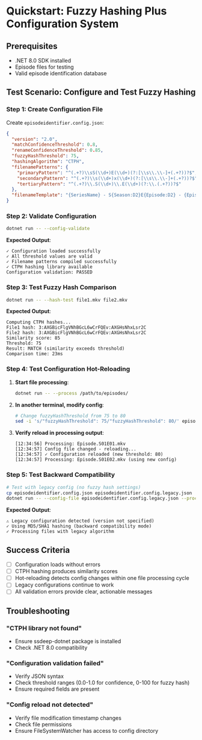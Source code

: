 # Quickstart: Fuzzy Hashing Plus Configuration System

## Prerequisites

- .NET 8.0 SDK installed
- Episode files for testing
- Valid episode identification database

## Test Scenario: Configure and Test Fuzzy Hashing

### Step 1: Create Configuration File

Create `episodeidentifier.config.json`:

```json
{
  "version": "2.0",
  "matchConfidenceThreshold": 0.8,
  "renameConfidenceThreshold": 0.85,
  "fuzzyHashThreshold": 75,
  "hashingAlgorithm": "CTPH",
  "filenamePatterns": {
    "primaryPattern": "^(.+?)\\sS(\\d+)E(\\d+)(?:[\\s\\.\\-]+(.+?))?$",
    "secondaryPattern": "^(.+?)\\s(\\d+)x(\\d+)(?:[\\s\\.\\-]+(.+?))?$",
    "tertiaryPattern": "^(.+?)\\.S(\\d+)\\.E(\\d+)(?:\\.(.+?))?$"
  },
  "filenameTemplate": "{SeriesName} - S{Season:D2}E{Episode:D2} - {EpisodeName}{FileExtension}"
}
```

### Step 2: Validate Configuration

```bash
dotnet run -- --config-validate
```

**Expected Output**:

```
✓ Configuration loaded successfully
✓ All threshold values are valid
✓ Filename patterns compiled successfully  
✓ CTPH hashing library available
Configuration validation: PASSED
```

### Step 3: Test Fuzzy Hash Comparison

```bash
dotnet run -- --hash-test file1.mkv file2.mkv
```

**Expected Output**:

```
Computing CTPH hashes...
File1 hash: 3:AXGBicFlgVNhBGcL6wCrFQEv:AXGHsNhxLsr2C
File2 hash: 3:AXGBicFlgVNhBGcL6wCrFQEv:AXGHsNhxLsr2C
Similarity score: 85
Threshold: 75
Result: MATCH (similarity exceeds threshold)
Comparison time: 23ms
```

### Step 4: Test Configuration Hot-Reloading

1. **Start file processing**:

   ```bash
   dotnet run -- --process /path/to/episodes/
   ```

2. **In another terminal, modify config**:

   ```bash
   # Change fuzzyHashThreshold from 75 to 80
   sed -i 's/"fuzzyHashThreshold": 75/"fuzzyHashThreshold": 80/' episodeidentifier.config.json
   ```

3. **Verify reload in processing output**:

   ```
   [12:34:56] Processing: Episode.S01E01.mkv
   [12:34:57] Config file changed - reloading...
   [12:34:57] ✓ Configuration reloaded (new threshold: 80)
   [12:34:57] Processing: Episode.S01E02.mkv (using new config)
   ```

### Step 5: Test Backward Compatibility

```bash
# Test with legacy config (no fuzzy hash settings)
cp episodeidentifier.config.json episodeidentifier.config.legacy.json
dotnet run -- --config-file episodeidentifier.config.legacy.json --process /path/to/episodes/
```

**Expected Output**:

```
⚠ Legacy configuration detected (version not specified)
✓ Using MD5/SHA1 hashing (backward compatibility mode)
✓ Processing files with legacy algorithm
```

## Success Criteria

- [ ] Configuration loads without errors
- [ ] CTPH hashing produces similarity scores
- [ ] Hot-reloading detects config changes within one file processing cycle
- [ ] Legacy configurations continue to work
- [ ] All validation errors provide clear, actionable messages

## Troubleshooting

### "CTPH library not found"

- Ensure ssdeep-dotnet package is installed
- Check .NET 8.0 compatibility

### "Configuration validation failed"  

- Verify JSON syntax
- Check threshold ranges (0.0-1.0 for confidence, 0-100 for fuzzy hash)
- Ensure required fields are present

### "Config reload not detected"

- Verify file modification timestamp changes
- Check file permissions
- Ensure FileSystemWatcher has access to config directory
